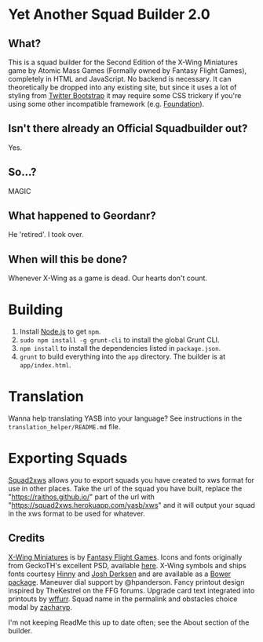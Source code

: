 Yet Another Squad Builder 2.0
=============================

What?
-----
This is a squad builder for the Second Edition of the X-Wing Miniatures game by Atomic Mass Games (Formally owned by Fantasy Flight Games), completely in HTML and JavaScript.  No backend is necessary.
It can theoretically be dropped into any existing site, but since it uses a lot of styling from [Twitter Bootstrap](http://twitter.github.com/bootstrap/) it may require some CSS trickery if you're using some other incompatible framework (e.g. [Foundation](http://foundation.zurb.com)).

Isn't there already an Official Squadbuilder out?
----------------------------------------------------
Yes.

So...?
------
MAGIC

What happened to Geordanr?
-----------------------
He 'retired'. I took over.

When will this be done?
-----------------------
Whenever X-Wing as a game is dead. Our hearts don't count.

Building
========

1. Install [Node.js](http://nodejs.org/) to get `npm`.
2. `sudo npm install -g grunt-cli` to install the global Grunt CLI.
3. `npm install` to install the dependencies listed in `package.json`.
4. `grunt` to build everything into the `app` directory.  The builder is at `app/index.html`.

Translation
===========

Wanna help translating YASB into your language? See instructions in the
`translation_helper/README.md` file.

Exporting Squads
===========

[Squad2xws](https://github.com/zacharyp/squad2xws) allows you to export squads you have created to xws format for use in other places. Take the url of the squad you have built, replace the "https://raithos.github.io/" part of the url with "https://squad2xws.herokuapp.com/yasb/xws" and it will output your squad in the xws format to be used for whatever.

Credits
-------
[X-Wing Miniatures](http://www.fantasyflightgames.com/edge_minisite.asp?eidm=174&enmi=X-Wing) is by [Fantasy Flight Games](http://www.fantasyflightgames.com/index.asp).
Icons and fonts originally from GeckoTH's excellent PSD, available [here](http://www.afewmaneuvers.com/topic/122-hi-res-photoshop-templates/).
X-Wing symbols and ships fonts courtesy [Hinny](https://github.com/Hinny) and [Josh Derksen](https://github.com/armoredgear7) and are available as a [Bower package](https://github.com/geordanr/xwing-miniatures-font).
Maneuver dial support by @hpanderson.
Fancy printout design inspired by TheKestrel on the FFG forums.
Upgrade card text integrated into printouts by [wffurr](https://github.com/wffurr).
Squad name in the permalink and obstacles choice modal by [zacharyp](https://github.com/zacharyp).

I'm not keeping ReadMe this up to date often; see the About section of the builder.
